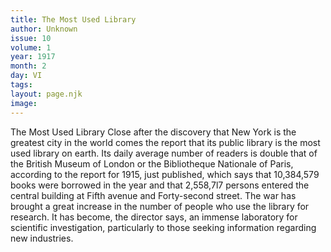 ```yaml
---
title: The Most Used Library
author: Unknown
issue: 10
volume: 1
year: 1917
month: 2
day: VI
tags:
layout: page.njk
image:
---
```

The Most Used Library   Close after the discovery that New York is the greatest city in the world comes the report that its public library is the most used library on earth. Its daily average number of readers is double that of the British Museum of London or the Bibliotheque Nationale of Paris, according to the report for 1915, just published, which says that 10,384,579 books were borrowed in the year and that 2,558,7l7 persons entered the central building   at Fifth avenue and Forty-second street. The war has brought a great increase in the number of people who use the library for research. It has become, the director says, an immense laboratory for scientific investigation, particularly to those seeking information regarding new industries.   


